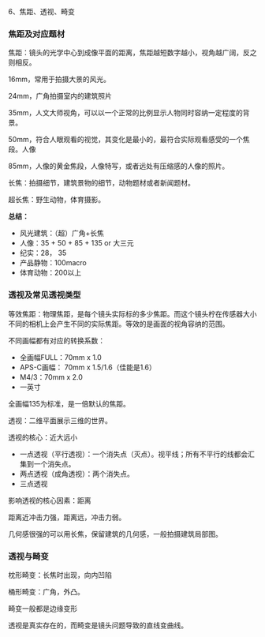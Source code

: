 6、焦距、透视、畸变



### 焦距及对应题材

焦距：镜头的光学中心到成像平面的距离，焦距越短数字越小，视角越广阔，反之则相反。

16mm，常用于拍摄大景的风光。

24mm，广角拍摄室内的建筑照片

35mm，人文大师视角，可以以一个正常的比例显示人物同时容纳一定程度的背景。

50mm，符合人眼观看的视觉，其变化是最小的，最符合实际观看感受的一个焦段。人像

85mm，人像的黄金焦段，人像特写，或者远处有压缩感的人像的照片。

长焦：拍摄细节，建筑景物的细节，动物题材或者新闻题材。

超长焦：野生动物，体育摄影。

**总结：**

+ 风光建筑：（超）广角+长焦
+ 人像：35 + 50 + 85 + 135 or 大三元
+ 纪实：28， 35
+ 产品静物：100macro
+ 体育动物：200以上



### 透视及常见透视类型

等效焦距：物理焦距，是每个镜头实际标的多少焦距。而这个镜头柠在传感器大小不同的相机上会产生不同的实际焦距。等效的是画面的视角容纳的范围。

不同画幅都有对应的转换系数：

+ 全画幅FULL：70mm x 1.0
+ APS-C画幅： 70mm x 1.5/1.6（佳能是1.6）
+ M4/3：70mm x 2.0
+ 一英寸

全画幅135为标准，是一倍默认的焦距。

透视：二维平面展示三维的世界。

透视的核心：近大远小

+ 一点透视（平行透视）：一个消失点（灭点）。视平线；所有不平行的线都会汇集到一个消失点。
+ 两点透视（成角透视）：两个消失点。
+ 三点透视

影响透视的核心因素：距离

距离近冲击力强，距离远，冲击力弱。

几何感很强的可以用长焦，保留建筑的几何感，一般拍摄建筑局部图。



### 透视与畸变

枕形畸变：长焦时出现，向内凹陷

桶形畸变：广角，外凸。 

 畸变一般都是边缘变形

透视是真实存在的，而畸变是镜头问题导致的直线变曲线。